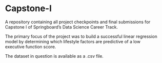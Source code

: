 # Capstone-I
A repository containing all project checkpoints and final submissions for Capstone I of Springboard’s Data Science Career Track. 

The primary focus of the project was to build a successful linear regression model by determining which lifestyle factors are predictive of a low executive function score.  

The dataset in question is available as a .csv file. 
